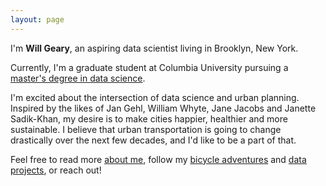 ```yaml
---
layout: page
---
```


I'm **Will Geary**, an aspiring data scientist living in Brooklyn, New York.

Currently, I'm a graduate student at Columbia University pursuing a [master's degree in data science](http://datascience.columbia.edu/master-of-science-in-data-science). 

I'm excited about the intersection of data science and urban planning. Inspired by the likes of Jan Gehl, William Whyte, Jane Jacobs and Janette Sadik-Khan, my desire is to make cities happier, healthier and more sustainable. I believe that urban transportation is going to change drastically over the next few decades, and I'd like to be a part of that.

Feel free to read more [about me](about), follow my [bicycle adventures](/bikes) and [data projects](data), or reach out!